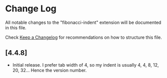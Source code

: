 # Change Log
All notable changes to the "fibonacci-indent" extension will be documented in this file.

Check [Keep a Changelog](http://keepachangelog.com/) for recommendations on how to structure this file.

## [4.4.8]
- Initial release. I prefer tab width of 4, so my indent is usually 4, 4, 8, 12, 20, 32... Hence the version number.
